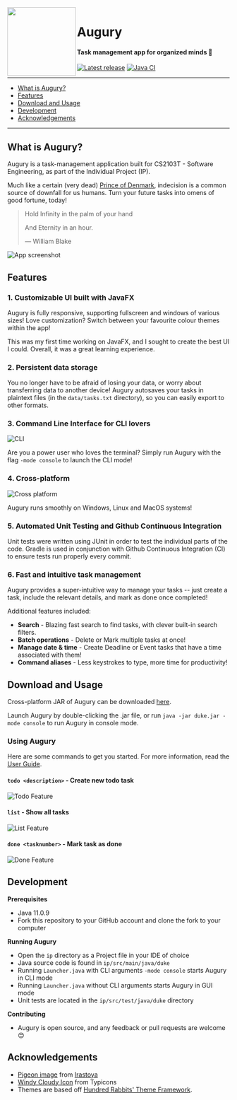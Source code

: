 <img align="left" height="155" width="155" src="src/main/resources/images/bird.png">

# Augury

#### Task management app for organized minds 🐤

[![Latest release](https://badgen.net/github/release/qreoct/ip)](https://github.com/qreoct/ip/releases)
[![Java CI](https://github.com/qreoct/ip/actions/workflows/gradle.yml/badge.svg)](https://github.com/qreoct/ip/actions/workflows/gradle.yml)

---
- [What is Augury?](#what-is-augury)
- [Features](#features)
- [Download and Usage](#download-and-usage)
- [Development](#development)
- [Acknowledgements](#acknowledgements)
---

## What is Augury?
Augury is a task-management application built for CS2103T - Software Engineering, as part of the Individual Project (IP).

Much like a certain (very dead) [Prince of Denmark](https://www.youtube.com/watch?v=EHUZ1_cxdyw), indecision is a common source of downfall for us humans.
Turn your future tasks into omens of good fortune, today!

>Hold Infinity in the palm of your hand
> 
>And Eternity in an hour.
>
> — William Blake

  ![App screenshot](docs/Ui-2.png)

## Features
### 1. **Customizable UI built with JavaFX**
   
Augury is fully responsive, supporting fullscreen and windows of various sizes!
Love customization? Switch between your favourite colour themes within the app!

This was my first time working on JavaFX, and I sought to create the best UI I could.
Overall, it was a great learning experience.

### 2. **Persistent data storage** 
   
You no longer have to be afraid of losing your data, or worry about transferring data to another device!
Augury autosaves your tasks in plaintext files (in the `data/tasks.txt` directory), so you can easily export to other formats.

### 3. **Command Line Interface for CLI lovers**
   
![CLI](docs/Ui-cli.png)

Are you a power user who loves the terminal?
Simply run Augury with the flag `-mode console` to launch the CLI mode!

### 4. **Cross-platform**

![Cross platform](docs/Ui-platforms.png)
   
Augury runs smoothly on Windows, Linux and MacOS systems!

### 5. **Automated Unit Testing and Github Continuous Integration**
   
Unit tests were written using JUnit in order to test the individual parts of the code.
Gradle is used in conjunction with Github Continuous Integration (CI) to ensure tests run properly every commit.

### 6. **Fast and intuitive task management** 

Augury provides a super-intuitive way to manage your tasks -- just create a task, include the relevant details, and mark as done once completed!

Additional features included:
- **Search** - Blazing fast search to find tasks, with clever built-in search filters.
- **Batch operations** - Delete or Mark multiple tasks at once!
- **Manage date & time** - Create Deadline or Event tasks that have a time associated with them!
- **Command aliases** - Less keystrokes to type, more time for productivity!

## Download and Usage

Cross-platform JAR of Augury can be downloaded [here](https://github.com/qreoct/ip/releases).

Launch Augury by double-clicking the .jar file, or run `java -jar duke.jar -mode console` to run Augury in console mode. 

### Using Augury
Here are some commands to get you started. For more information, read the [User Guide](docs/README.md).

#### `todo <description>` - Create new todo task
![Todo Feature](docs/Feature-todo.png)

#### `list` - Show all tasks
![List Feature](docs/Feature-list.png)

#### `done <tasknumber>` - Mark task as done
![Done Feature](docs/Feature-done.png)

## Development

**Prerequisites**

- Java 11.0.9
- Fork this repository to your GitHub account and clone the fork to your computer
  
**Running Augury**
- Open the `ip` directory as a Project file in your IDE of choice
- Java source code is found in `ip/src/main/java/duke`
- Running `Launcher.java` with CLI arguments `-mode console` starts Augury in CLI mode
- Running `Launcher.java` without CLI arguments starts Augury in GUI mode
- Unit tests are located in the `ip/src/test/java/duke` directory

**Contributing**
- Augury is open source, and any feedback or pull requests are welcome 😊

## Acknowledgements
- [Pigeon image](https://www.irasutoya.com/2018/01/blog-post_419.html) from [Irastoya](https://www.irasutoya.com/p/terms.html)
- [Windy Cloudy Icon](https://www.s-ings.com/typicons/) from Typicons 
- Themes are based off [Hundred Rabbits' Theme Framework](https://github.com/hundredrabbits/Themes).
